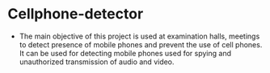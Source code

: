 # Cellphone-detector
- The main objective of this project is used at examination halls, meetings to detect presence of mobile phones and prevent the use of cell phones. It can be used for detecting mobile phones used for spying and unauthorized transmission of audio and video.
